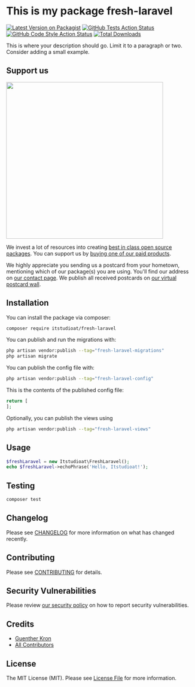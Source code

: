 # This is my package fresh-laravel

[![Latest Version on Packagist](https://img.shields.io/packagist/v/itstudioat/fresh-laravel.svg?style=flat-square)](https://packagist.org/packages/itstudioat/fresh-laravel)
[![GitHub Tests Action Status](https://img.shields.io/github/actions/workflow/status/itstudioat/fresh-laravel/run-tests.yml?branch=main&label=tests&style=flat-square)](https://github.com/itstudioat/fresh-laravel/actions?query=workflow%3Arun-tests+branch%3Amain)
[![GitHub Code Style Action Status](https://img.shields.io/github/actions/workflow/status/itstudioat/fresh-laravel/fix-php-code-style-issues.yml?branch=main&label=code%20style&style=flat-square)](https://github.com/itstudioat/fresh-laravel/actions?query=workflow%3A"Fix+PHP+code+style+issues"+branch%3Amain)
[![Total Downloads](https://img.shields.io/packagist/dt/itstudioat/fresh-laravel.svg?style=flat-square)](https://packagist.org/packages/itstudioat/fresh-laravel)

This is where your description should go. Limit it to a paragraph or two. Consider adding a small example.

## Support us

[<img src="https://github-ads.s3.eu-central-1.amazonaws.com/fresh-laravel.jpg?t=1" width="419px" />](https://spatie.be/github-ad-click/fresh-laravel)

We invest a lot of resources into creating [best in class open source packages](https://spatie.be/open-source). You can support us by [buying one of our paid products](https://spatie.be/open-source/support-us).

We highly appreciate you sending us a postcard from your hometown, mentioning which of our package(s) you are using. You'll find our address on [our contact page](https://spatie.be/about-us). We publish all received postcards on [our virtual postcard wall](https://spatie.be/open-source/postcards).

## Installation

You can install the package via composer:

```bash
composer require itstudioat/fresh-laravel
```

You can publish and run the migrations with:

```bash
php artisan vendor:publish --tag="fresh-laravel-migrations"
php artisan migrate
```

You can publish the config file with:

```bash
php artisan vendor:publish --tag="fresh-laravel-config"
```

This is the contents of the published config file:

```php
return [
];
```

Optionally, you can publish the views using

```bash
php artisan vendor:publish --tag="fresh-laravel-views"
```

## Usage

```php
$freshLaravel = new Itstudioat\FreshLaravel();
echo $freshLaravel->echoPhrase('Hello, Itstudioat!');
```

## Testing

```bash
composer test
```

## Changelog

Please see [CHANGELOG](CHANGELOG.md) for more information on what has changed recently.

## Contributing

Please see [CONTRIBUTING](CONTRIBUTING.md) for details.

## Security Vulnerabilities

Please review [our security policy](../../security/policy) on how to report security vulnerabilities.

## Credits

- [Guenther Kron](https://github.com/itstudioat)
- [All Contributors](../../contributors)

## License

The MIT License (MIT). Please see [License File](LICENSE.md) for more information.
